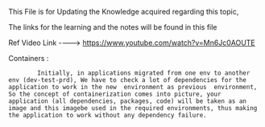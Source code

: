 
This File is for Updating the Knowledge acquired regarding this topic,

The links for the learning and the notes will be found in this file


Ref Video Link ----> https://www.youtube.com/watch?v=Mn6Jc0AOUTE

Containers : 
			
			Initially, in applications migrated from one env to another env (dev-test-prd), We have to check a lot of dependencies for the application to work in the new  environment as previous  environment, So the concept of containerization comes into picture, your application (all dependencies, packages, code) will be taken as an image and this imagebe used in the required environments, thus making the application to work without any dependency failure.
			
			